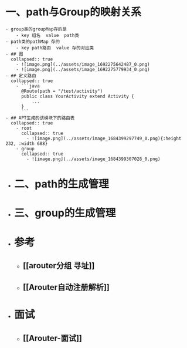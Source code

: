 # 一、path与Group的映射关系
	- group类的groupMap存的是
		- key 组名  value  path类
	- path类的pathMap 存的
		- key path路由  value 存的对应类
	- ## 图
	  collapsed:: true
		- ![image.png](../assets/image_1692275642487_0.png)
		- ![image.png](../assets/image_1692275779934_0.png)
	- ## 定义路由
	  collapsed:: true
		- ```java
		  @Route(path = "/test/activity")
		  public class YourActivity extend Activity {
		      ...
		  }
		  ```
	- ## APT生成的该模块下的路由表
	  collapsed:: true
		- root
		  collapsed:: true
			- ![image.png](../assets/image_1684399297749_0.png){:height 232, :width 688}
		- group
		  collapsed:: true
			- ![image.png](../assets/image_1684399307028_0.png)
- # 二、path的生成管理
- # 三、group的生成管理
- # 参考
	- ## [[arouter分组 寻址]]
	- ## [[Arouter自动注册解析]]
- # 面试
	- ## [[Arouter-面试]]